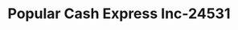 ---
f_zip-code: 33054
f_state-code: FL
title: Popular Cash Express Inc-24531
f_phone: 305-687-9021
f_city-only: Opa Locka
f_address: 13830 Nw 27Th Ave Opa Locka
f_location-unique-id: '24531'
slug: popular-cash-express-inc-24531
updated-on: '2024-05-30T13:46:58.046Z'
created-on: '2024-05-30T13:36:59.803Z'
published-on: '2024-05-30T13:54:32.469Z'
f_city-state: cms/city/opa-locka-fl.md
f_company: cms/company/popular-cash-express-inc.md
f_state: cms/state/florida.md
layout: '[payday-loan].html'
tags: payday-loan
---
